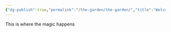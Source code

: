 ```yaml
---
{"dg-publish":true,"permalink":"/the-garden/the-garden/","title":"Welcome to The Garden","tags":["garden","notes","gardenEntry"]}
---
```



This is where the magic happens
